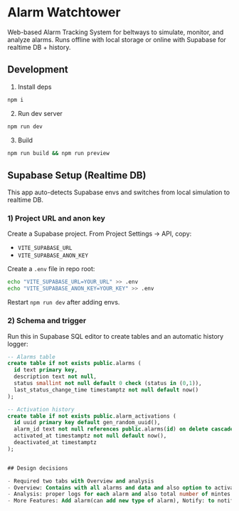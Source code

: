 # Alarm Watchtower

Web-based Alarm Tracking System for beltways to simulate, monitor, and analyze alarms. Runs offline with local storage or online with Supabase for realtime DB + history.

## Development

1) Install deps

```bash
npm i
```

2) Run dev server

```bash
npm run dev
```

3) Build

```bash
npm run build && npm run preview
```

## Supabase Setup (Realtime DB)

This app auto-detects Supabase envs and switches from local simulation to realtime DB.

### 1) Project URL and anon key

Create a Supabase project. From Project Settings → API, copy:

- `VITE_SUPABASE_URL`
- `VITE_SUPABASE_ANON_KEY`

Create a `.env` file in repo root:

```bash
echo "VITE_SUPABASE_URL=YOUR_URL" >> .env
echo "VITE_SUPABASE_ANON_KEY=YOUR_KEY" >> .env
```

Restart `npm run dev` after adding envs.

### 2) Schema and trigger

Run this in Supabase SQL editor to create tables and an automatic history logger:

```sql
-- Alarms table
create table if not exists public.alarms (
  id text primary key,
  description text not null,
  status smallint not null default 0 check (status in (0,1)),
  last_status_change_time timestamptz not null default now()
);

-- Activation history
create table if not exists public.alarm_activations (
  id uuid primary key default gen_random_uuid(),
  alarm_id text not null references public.alarms(id) on delete cascade,
  activated_at timestamptz not null default now(),
  deactivated_at timestamptz
);


## Design decisions

- Required two tabs with Overview and analysis
- Overview: Contains with all alarms and data and also option to activate to deactivate alarm 
- Analysis: proper logs for each alarm and also total number of mintes those alarams are in active state
- More Features: Add alarm(can add new type of alarm), Notify: to notify mnultiple people in different sectors when alarm is triggered with separed comma emails.(Try it out)
